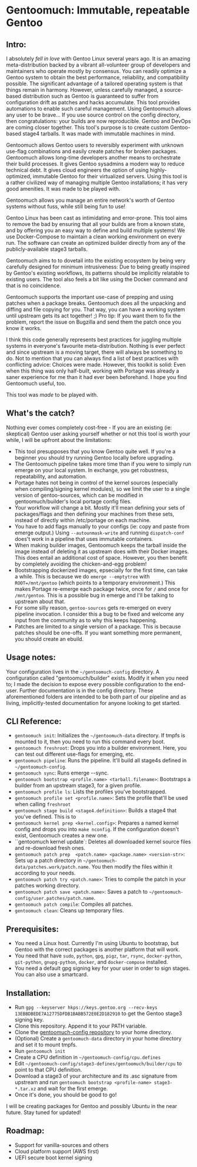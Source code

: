 Gentoomuch: Immutable, repeatable Gentoo
========================================

Intro:
------

I absolutely _fell in love_ with Gentoo Linux several years ago. It is an amazing meta-distribution backed by a vibrant all-volunteer group of developers and maintainers who operate mostly by consensus. You can readily optimize a Gentoo system to obtain the best performance, reliability, and compatibility possible. The significant advantage of a tailored operating system is that things remain in harmony. However, unless carefully managed, a source-based distribution such as Gentoo is guaranteed to suffer from configuration drift as patches and hacks accumulate. This tool provides automations to enable such careful management. Using Gentoomuch allows any user to be brave... If you use source control on the config directory, then congratulations: your builds are now reproducible. Gentoo and DevOps are coming closer together. This tool's purpose is to create custom Gentoo-based stage4 tarballs. It was made with immutable machines in mind.

Gentoomuch allows Gentoo users to reversibly experiment with unknown use-flag combinations and easily create patches for broken packages. Gentoomuch allows long-time developers another means to orchestrate their build processes. It gives Gentoo sysadmins a modern way to reduce technical debt. It gives cloud engineers the option of using highly-optimized, immutable Gentoo for their virtualized servers. Using this tool is a rather civilized way of managing multiple Gentoo installations; it has very good amenities. It was made to be played with.

Gentoomuch allows you manage an entire network's worth of Gentoo systems without fuss, while still being fun to use!

Gentoo Linux has been cast as intimidating and error-prone. This tool aims to remove the bad by ensuring that all your builds are from a known state, and by offering you an easy way to define and build multiple systems! We use Docker-Compose to maintain a clean working environment on every run. The software can create an optimized builder directly from any of the publicly-available stage3 tarballs. 

Gentoomuch aims to to dovetail into the existing ecosystem by being very carefully designed for minimum intrusiveness: Due to being greatly inspired by Gentoo's existing workflows, its patterns should be implicitly relatable to existing users. The tool also feels a bit like using the Docker command and that is no coincidence.

Gentoomuch supports the important use-case of prepping and using patches when a package breaks. Gentoomuch does all the unpacking and diffing and file copying for you. That way, you can have a working system until upstream gets its act together! ;) Pro tip: If you want them to fix the problem, report the issue on Bugzilla and send them the patch once you know it works.

I think this code generally represents best practices for juggling multiple systems in everyone's favourite meta-distribution. Nothing is ever perfect and since upstream is a moving target, there will always be something to do. Not to mention that you can always find a list of best practices with conflicting advice: Choices were made. However, this toolkit is solid: Even when this thing was only half-built, working with Portage was already a saner experience for me than it had ever been beforehand. I hope you find Gentoomuch useful, too.

This tool was _made_ to be played with.

What's the catch?
-----------------

Nothing ever comes completely cost-free - If you are an existing (ie: skeptical) Gentoo user asking yourself whether or not this tool is worth your while, I will be upfront about the limitations:

- This tool presupposes that you know Gentoo quite well. If you're a beginner you should try running Gentoo locally before upgrading.
- The Gentoomuch pipeline takes more time than if you were to simply run emerge on your local system. In exchange, you get robustness, repeatability, and automation.
- Portage hates not being in control of the kernel sources (especially when compiling/signing kernel modules), so we limit the user to a single version of gentoo-sources, which can be modified in gentoomuch/builder's local portage config files. 
- Your workflow will change a bit. Mostly it'll mean defining your sets of packages/flags and then defining your machines from these sets, instead of directly within /etc/portage on each machine.
- You have to add flags manually to your configs (ie: copy and paste from emerge output.) Using ``--autounmask-write`` and running ``dispatch-conf`` does't work in a pipeline that uses immutable containers.
- When making builder images, Gentoomuch keeps the tarball inside the image instead of deleting it as upstream does with their Docker images. This does entail an additional cost of space. However, you then benefit by completely avoiding the chicken-and-egg problem!
- Bootstrapping dockerized images, epsecially for the first time, can take a while. This is because we do ``emerge --emptytree`` with ``ROOT=/mnt/gentoo`` (which points to a temporary environment.) This makes Portage re-emerge each package twice, once for ``/`` and once for ``/mnt/gentoo``. This is a possible bug in emerge and I'll be talking to upstream about that.
- For some silly reason, ``gentoo-sources`` gets re-emerged on every pipeline invocation. I consider this a bug to be fixed and welcome any input from the community as to why this keeps happening.
- Patches are limited to a single version of a package. This is because patches should be one-offs. If you want something more permanent, you should create an ebuild.

Usage notes:
------------

Your configuration lives in the ``~/gentoomuch-config`` directory.
A configuration called "gentoomuch/builder" exists. Modify it when you need to; I made the decision to expose every possible configuration to the end-user. 
Further documentation is in the config directory. These aforementioned folders are intended to be both part of our pipeline and as living, implicitly-tested documentation for anyone looking to get started.

CLI Reference:
--------------

- ``gentoomuch init``: Initializes the ``~/gentoomuch-data`` directory. If tmpfs is mounted to it, then you need to run this command every boot. 
- ``gentoomuch freshroot``: Drops you into a builder environment. Here, you can test out different use-flags for emerging, etc.
- ``gentoomuch pipeline``: Runs the pipeline. It'll build all stage4s defined in ``~/gentoomuch-config``.
- ``gentoomuch sync``: Runs emerge --sync.
- ``gentoomuch bootstrap <profile.name> <tarball.filename>``: Bootstraps a builder from an upstream stage3, for a given profile.
- ``gentoomuch profile ls``: Lists the profiles you've bootstrapped.
- ``gentoomuch profile set <profile.name>``: Sets the profile that'll be used when calling ``freshroot``
- ``gentoomuch stage build <stage4.definition>``: Builds a stage4 that you've defined. This is to 
- ``gentoomuch kernel prep <kernel.config>``: Prepares a named kernel config and drops you into ``make nconfig``. If the configuration doesn't exist, Gentoomuch creates a new one. 
- ``gentoomuch kernel update`: Deletes all downloaded kernel source files and re-download fresh ones.
- ``gentoomuch patch prep  <patch.name> <package.name> <version-str>``: Sets up a patch directory in ``~/gentoomuch-data/patches.work/patch.name``. You then modify the files within it according to your needs.
- ``gentoomuch patch try <patch.name>``: Tries to compile the patch in your patches working directory.
- ``gentoomuch patch save <patch.name>``: Saves a patch to ``~/gentoomuch-config/user.patches/patch.name``.
- ``gentoomuch patch compile``: Compiles all patches.
- ``gentoomuch clean``: Cleans up temporary files.

Prerequisites:
--------------

- You need a Linux host. Currently I'm using Ubuntu to bootstrap, but Gentoo with the correct packages is another platform that will work.
- You need that have ``sudo``, ``python``, ``gpg``, ``pigz``, ``tar``, ``rsync``, ``docker-python``, ``git-python``, `gnupg-python`, ``docker``, and ``docker-compose`` installed.
- You need a default gpg signing key for your user in order to sign stages. You can also use a smartcard. 

Installation:
-------------

- Run ``gpg --keyserver hkps://keys.gentoo.org --recv-keys 13EBBDBEDE7A12775DFDB1BABB572E0E2D182910`` to get the Gentoo stage3 signing key.
- Clone this repository. Append it to your PATH variable.
- Clone the [gentoomuch-config repository](https://github.com/ColinGilbert/gentoomuch-config) to your home directory.
- (Optional) Create a ``gentoomuch-data`` directory in your home directory and set it to mount tmpfs.
- Run ``gentoomuch init``
- Create a CPU definition in ``~/gentoomuch-config/cpu.defines``
- Edit ``~/gentoomuch-config/stage3-defines/gentoomuch/builder/cpu`` to point to that CPU definition.
- Download a stage3 of your architecture and its .asc signature from upstream and run ``gentoomuch bootstrap <profile-name> stage3-*.tar.xz`` and wait for the first emerge.
- Once it's done, you should be good to go!


I will be creating packages for Gentoo and possibly Ubuntu in the near future. Stay tuned for updated!

Roadmap:
--------

- Support for vanilla-sources and others
- Cloud platform support (AWS first)
- UEFI secure boot kernel signing